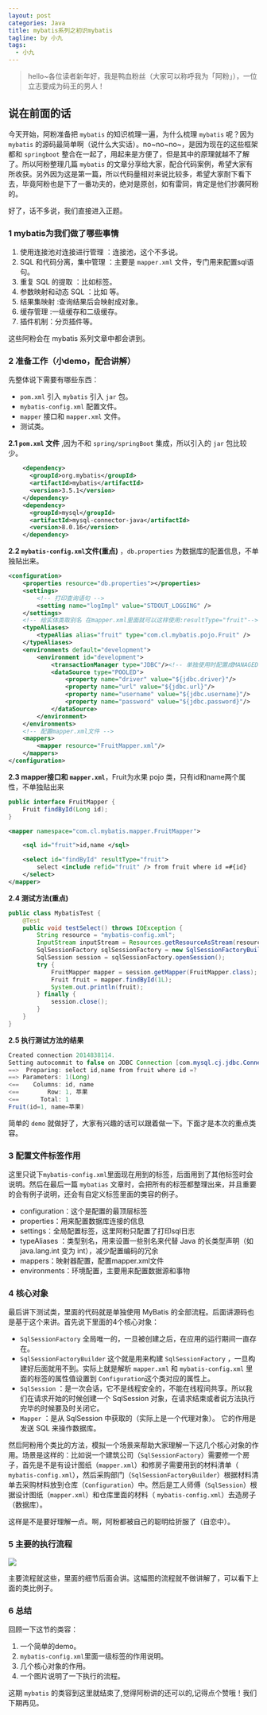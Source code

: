 ```yaml
---
layout: post
categories: Java
title: mybatis系列之初识mybatis
tagline: by 小九
tags: 
  - 小九
---
```


> hello~各位读者新年好，我是鸭血粉丝（大家可以称呼我为「阿粉」），一位立志要成为码王的男人！

## 说在前面的话

今天开始，阿粉准备把 `mybatis` 的知识梳理一遍，为什么梳理 `mybatis` 呢？因为 `mybatis` 的源码最简单啊（说什么大实话）。no~no~no~，是因为现在的这些框架都和 `springboot` 整合在一起了，用起来是方便了，但是其中的原理就越不了解了。所以阿粉整理几篇 `mybatis` 的文章分享给大家，配合代码案例，希望大家有所收获。另外因为这是第一篇，所以代码量相对来说比较多，希望大家耐下看下去，毕竟阿粉也是下了一番功夫的，绝对是原创，如有雷同，肯定是他们抄袭阿粉的。

好了，话不多说，我们直接进入正题。

### 1 mybatis为我们做了哪些事情

1. 使用连接池对连接进行管理 ：连接池，这个不多说。
2. SQL 和代码分离，集中管理 ：主要是 `mapper.xml` 文件，专门用来配置sql语句。
3. 重复 SQL 的提取 ：比如<sql>标签。
4. 参数映射和动态 SQL ：比如<if> <where>等。
5. 结果集映射 :查询结果后会映射成对象。
6. 缓存管理 :一级缓存和二级缓存。
7. 插件机制：分页插件等。

这些阿粉会在 mybatis 系列文章中都会讲到。

### 2 准备工作（小demo，配合讲解）

先整体说下需要有哪些东西：

* `pom.xml` 引入 `mybatis` 引入 `jar` 包。
* `mybatis-config.xml` 配置文件。
* `mapper` 接口和 `mapper.xml` 文件。
* 测试类。

**2.1 `pom.xml` 文件**  ,因为不和 `spring/springBoot` 集成，所以引入的 `jar` 包比较少。

```xml
	<dependency>
      <groupId>org.mybatis</groupId>
      <artifactId>mybatis</artifactId>
      <version>3.5.1</version>
    </dependency>
    <dependency>
      <groupId>mysql</groupId>
      <artifactId>mysql-connector-java</artifactId>
      <version>8.0.16</version>
    </dependency>
```

**2.2 `mybatis-config.xml`文件(重点)** ，`db.properties` 为数据库的配置信息，不单独贴出来。

```xml
<configuration>
    <properties resource="db.properties"></properties>
    <settings>
        <!-- 打印查询语句 -->
        <setting name="logImpl" value="STDOUT_LOGGING" />
    </settings>
    <!-- 给实体类取别名 在mapper.xml里面就可以这样使用:resultType="fruit"-->
    <typeAliases>
        <typeAlias alias="fruit" type="com.cl.mybatis.pojo.Fruit" />
    </typeAliases>
    <environments default="development">
        <environment id="development">
            <transactionManager type="JDBC"/><!-- 单独使用时配置成MANAGED没有事务 -->
            <dataSource type="POOLED">
                <property name="driver" value="${jdbc.driver}"/>
                <property name="url" value="${jdbc.url}"/>
                <property name="username" value="${jdbc.username}"/>
                <property name="password" value="${jdbc.password}"/>
            </dataSource>
        </environment>
    </environments>
    <!-- 配置mapper.xml文件 -->
    <mappers>
        <mapper resource="FruitMapper.xml"/>
    </mappers>
</configuration>
```

**2.3 mapper接口和 `mapper.xml`**，Fruit为水果 pojo 类，只有id和name两个属性，不单独贴出来

```java
public interface FruitMapper {
    Fruit findById(Long id);
}
```

```xml
<mapper namespace="com.cl.mybatis.mapper.FruitMapper">

    <sql id="fruit">id,name </sql>

    <select id="findById" resultType="fruit">
        select <include refid="fruit" /> from fruit where id =#{id}
    </select>
</mapper>
```

**2.4  测试方法(重点)**

```java
public class MybatisTest {
    @Test
    public void testSelect() throws IOException {
        String resource = "mybatis-config.xml";
        InputStream inputStream = Resources.getResourceAsStream(resource);
        SqlSessionFactory sqlSessionFactory = new SqlSessionFactoryBuilder().build(inputStream);
        SqlSession session = sqlSessionFactory.openSession();
        try {
            FruitMapper mapper = session.getMapper(FruitMapper.class);
            Fruit fruit = mapper.findById(1L);
            System.out.println(fruit);
        } finally {
            session.close();
        }
    }
}
```

**2.5 执行测试方法的结果**

```java
Created connection 2014838114.
Setting autocommit to false on JDBC Connection [com.mysql.cj.jdbc.ConnectionImpl@7817fd62]
==>  Preparing: select id,name from fruit where id =? 
==> Parameters: 1(Long)
<==    Columns: id, name
<==        Row: 1, 苹果
<==      Total: 1
Fruit(id=1, name=苹果)
```

简单的 `demo` 就做好了，大家有兴趣的话可以跟着做一下。下面才是本次的重点类容。

### 3 配置文件标签作用

这里只说下`mybatis-config.xml`里面现在用到的标签，后面用到了其他标签时会说明。然后在最后一篇 `mybatias` 文章时，会把所有的标签都整理出来，并且重要的会有例子说明，还会有自定义标签里面的类容的例子。

* configuration：这个是配置的最顶层标签
* properties：用来配置数据库连接的信息
* settings：全局配置标签，这里阿粉只配置了打印sql日志
* typeAliases ：类型别名，用来设置一些别名来代替 Java 的长类型声明（如 java.lang.int 变为 int），减少配置编码的冗余
* mappers：映射器配置，配置mapper.xml文件
* environments：环境配置，主要用来配置数据源和事物

### 4 核心对象

最后讲下测试类，里面的代码就是单独使用 MyBatis 的全部流程。后面讲源码也是基于这个来讲。首先说下里面的4个核心对象：

* `SqlSessionFactory` 全局唯一的，一旦被创建之后，在应用的运行期间一直存在。
* `SqlSessionFactoryBuilder`  这个就是用来构建 `SqlSessionFactory` ，一旦构建好后面就用不到。实际上就是解析 `mapper.xml` 和 `mybatis-config.xml` 里面的标签的属性值设置到 `Configuration`这个类对应的属性上。
* `SqlSession` ：是一次会话，它不是线程安全的，不能在线程间共享。所以我们在请求开始的时候创建一个 SqlSession 对象，在请求结束或者说方法执行完毕的时候要及时关闭它。
* `Mapper` ：是从 SqlSession 中获取的（实际上是一个代理对象）。 它的作用是发送 SQL 来操作数据库。

然后阿粉用个类比的方法，模拟一个场景来帮助大家理解一下这几个核心对象的作用。场景是这样的：比如说一个建筑公司（`SqlSessionFactory`）需要修一个房子，首先是不是有设计图纸（`mapper.xml`）和修房子需要用到的材料清单（ `mybatis-config.xml`），然后采购部门（`SqlSessionFactoryBuilder`）根据材料清单去采购材料放到仓库（`Configuration`）中。然后是工人师傅（`SqlSession`）根据设计图纸（`mapper.xml`）和仓库里面的材料（ `mybatis-config.xml`）去造房子（数据库）。

这样是不是要好理解一点。啊，阿粉都被自己的聪明给折服了（自恋中）。

### 5 主要的执行流程

![](http://www.justdojava.com\assets\images\2019\java\image-xiaojiu\20200110\2.jpg)

主要流程就这些，里面的细节后面会讲。这幅图的流程就不做讲解了，可以看下上面的类比例子。

### 6 总结

回顾一下这节的类容：

1. 一个简单的demo。
2. `mybatis-config.xml`里面一级标签的作用说明。
3. 几个核心对象的作用。
4. 一个图片说明了一下执行的流程。

这期 `mybatis` 的类容到这里就结束了,觉得阿粉讲的还可以的,记得点个赞哦！我们下期再见。